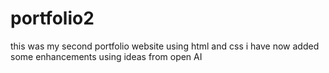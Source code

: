 # portfolio2
this was my second portfolio website using html and css
i have now added some enhancements using ideas from open AI